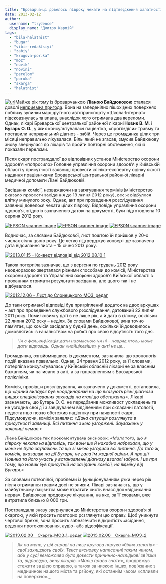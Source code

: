 ```yaml
---
title: "Броварчанці довелось півроку чекати на підтвердження халатності броварських лікарів від облкомісії"
date: 2013-02-12
author: 
  username: "trydence"
  display_name: "Дмитро Карпій"
tags: 
  - "bila-halatnist"
  - "bugar"
  - "vibir-redaktsiyi"
  - "zabiy"
  - "krugova-poruka"
  - "moz"
  - "novik"
  - "novini"
  - "perelom"
  - "poruka"
  - "skarga"
  - "halatnist"
---
```


[![url](https://mpz.brovary.org/wp-content/uploads/2013/02/url.jpg)](https://mpz.brovary.org/wp-content/uploads/2013/02/url.jpg)Майже рік тому із броварчанкою **Ліаною Байдюковою** сталася доволі [неприємна пригода](https://mpz.brovary.org/likarska-halatnist-i-krugova-poruka-u-brovarskiy-tsentralniy-rayonniy-likarni/). Вона на заледенілих пішохідних поверхнях поблизу зупинки маршрутного автотранспорту «Школа-Інтернат» підсковзнулась та впала, внаслідок чого отримала два переломи. Однак, лікарі Броварської центральної районної лікарні **Новик В. М**. і **Бугарь О. О.**, у яких консультувалася пацієнтка, «прогледіли» травму та поставили неправильний діагноз - забій. Через це громадянка цілих три місяці неправильно лікувалася. Біль, який не згасав, змусив Байдюкову знову звернулася до лікарів та пройти повторні обстеження, які й показали переломи.

Після скарг постраждалої до відповідних установ Міністерство охорони здоров’я «попросило» Головне управління охорони здоров’я у Київській області у присутності заявниці провести клініко-експертну оцінку якості надання працівниками Броварської центральної районної лікарні медичної допомоги Ліані Байдюковій.

Засідання комісії, незважаючи на затягування термінів (міністерство вказало провести засідання до 18 липня 2012 року), все ж відбулося влітку минулого року. Однак, акт про проведення розслідування заявниці довелося чекати цілих півроку. Відповідь управління охорони здоров’я, згідно із зазначеною датою на документі, була підготовлена 10 серпня 2012 року.

[![EPSON scanner image](https://mpz.brovary.org/wp-content/uploads/2013/02/2012.08.10-Vidpovid_Golovne-upravlinnya-ohoroni-zdorovya-KODA_1_redagovana.jpg)](https://mpz.brovary.org/wp-content/uploads/2013/02/2012.08.10-Vidpovid_Golovne-upravlinnya-ohoroni-zdorovya-KODA_1_redagovana.jpg) [![EPSON scanner image](https://mpz.brovary.org/wp-content/uploads/2013/02/2012.08.10-Vidpovid_Golovne-upravlinnya-ohoroni-zdorovya-KODA_dodat1.jpg)](https://mpz.brovary.org/wp-content/uploads/2013/02/2012.08.10-Vidpovid_Golovne-upravlinnya-ohoroni-zdorovya-KODA_dodat1.jpg) [![EPSON scanner image](https://mpz.brovary.org/wp-content/uploads/2013/02/2012.08.10-Vidpovid_Golovne-upravlinnya-ohoroni-zdorovya-KODA_dodat21.jpg)](https://mpz.brovary.org/wp-content/uploads/2013/02/2012.08.10-Vidpovid_Golovne-upravlinnya-ohoroni-zdorovya-KODA_dodat21.jpg)

Водночас, за словами Байдюкової, лист поштою їй прийшов у 20-х числах січня цього року. Це легко підтверджує конверт, де зазначена дата відсилання листа – 15 січня 2013 року.

[![2013.01.15 - Конверт відповіді від 2012.08.10_1](https://mpz.brovary.org/wp-content/uploads/2013/02/2013.01.15-Konvert-vidpovidi-vid-2012.08.10_1.jpg)](https://mpz.brovary.org/wp-content/uploads/2013/02/2013.01.15-Konvert-vidpovidi-vid-2012.08.10_1.jpg)

Також потерпіла зазначає, що з вересня по грудень 2012 року неодноразово зверталася різними способами до комісії, Міністерства охорони здоров’я та Управління охорони здоров’я Київської області з проханням отримати результати засідання, але цього так і не відбувалося.

[![2012.12.06 - Лист до Слонецького_МОЗ_редаг](https://mpz.brovary.org/wp-content/uploads/2013/02/2012.12.06-List-do-Slonetskogo_MOZ_redag.jpg)](https://mpz.brovary.org/wp-content/uploads/2013/02/2012.12.06-List-do-Slonetskogo_MOZ_redag.jpg)

До таки отриманої відповіді був прикріплений додаток на двох аркушах – акт про проведення службового розслідування, датований 22 липня 2011 року. Помилковим у даті є не лише рік, а й дата в цілому, оскільки 22 липня 2012 року – неділя. За словами Байдюкової, вона точно пам’ятає, що комісія засідала у будній день, оскільки їй доводилось домовлятись із начальством на роботі про свою відсутність того дня.

> _Чи є фальсифікація дати навмисною чи ні – навряд хтось може дати відповідь. Однак «найцікавіше» у акті не це…_

Громадянка, ознайомившись із документом, зазначила, що хронологія подій вказана правильно. Однак, 24 травня 2012 року, за її словами, потерпіла консультувалась у Київській обласній лікарні не за власним бажанням, як написано в акті, а за направленням з Броварської поліклініки.

Комісія, провівши розслідування, як зазначено у документі, встановила, що _«даний випадок_ _був неординарний на що вказують різні діагнози вищих спеціалізованих закладів на етапі до обстеження»_. Лікарі зазначають, що Бугарь О. О. не передбачив можливості ускладнень та не узгодив свої дії з завідувачем відділенням при складанні патології, недостатньо повно обстежив пацієнтку при наявності скарг. Підсумовуючи, комісія заявляє: _«Дана ситуація розглянута в присутності заявниці. Всі питання з нею_ _узгоджені. Зауважень у заявниці немає.»_

Ліана Байдюкова так прокоментувала висновок: _«Мало того, що я півроку чекала на відповідь, так вони ще й нахабно набрехали, що у мене не було зауважень та що зі мною_ _узгодили всі питання. До того ж, комісія, вказавши на дії Бугаря, не дала їм жодної оцінки. А про дії Новика та його участь у встановленні діагнозу взагалі забули. І_ _це при тому, що Новик був присутній на засіданні комісії, на відміну від Бугаря.»_

За словами потерпілої, проблеми із функціонуванням руки через рік після отримання травми досі не зникли. Лікарі зазначають, що у майбутньому пацієнтка може втратити кисть внаслідок «відсихання нерва». Байдюкова продовжує лікування, на яке, за її словами, вже витратила близько 8 000 грн.

Постраждала знову звернулася до Міністерства охорони здоров’я зі скаргою, у якій просить повторно розглянути цю справу. Щоб уникнути чергової брехні, вона просить забезпечити відкритість засідання, ведення протоколювання, аудіо- або відеофіксації.

[![2013.02.08 - Скарга_МОЗ_1_редаг](https://mpz.brovary.org/wp-content/uploads/2013/02/2013.02.08-Skarga_MOZ_1_redag.jpg)](https://mpz.brovary.org/wp-content/uploads/2013/02/2013.02.08-Skarga_MOZ_1_redag.jpg) [![2013.02.08 - Скарга_МОЗ_2](https://mpz.brovary.org/wp-content/uploads/2013/02/2013.02.08-Skarga_MOZ_2.jpg)](https://mpz.brovary.org/wp-content/uploads/2013/02/2013.02.08-Skarga_MOZ_2.jpg)

> _Як на мене, у цій справі на лице кругова порука «білих халатів» - свої захищають своїх. Текст висновку написаний таким чином, аби у суді неможливо було довести причинно-наслідкові зв’язки та, відповідно, вину лікарів. «Маєш право знати_»_ продовжує стежити за цією справою, а також за низкою інших, пов’язаних з медициною нашого міста та району, які останнім часом «спливли на поверхню»._
